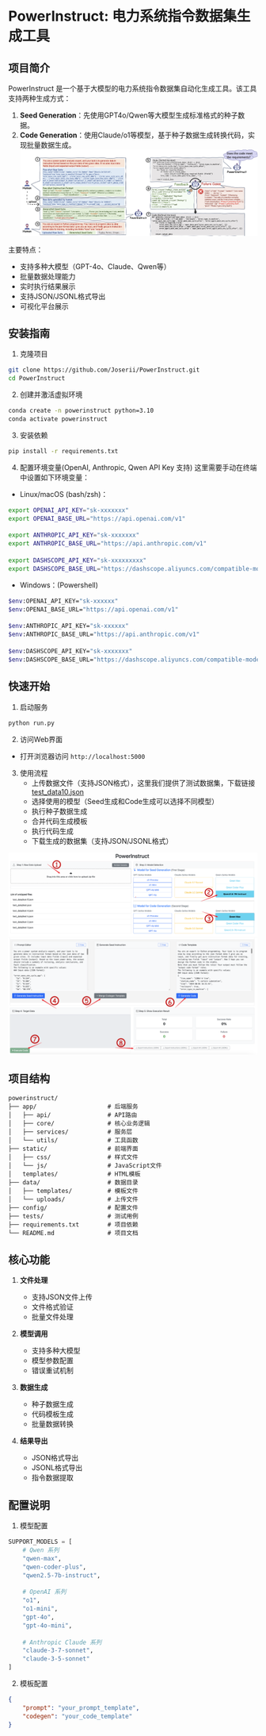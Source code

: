 # PowerInstruct: 电力系统指令数据集生成工具

## 项目简介

PowerInstruct 是一个基于大模型的电力系统指令数据集自动化生成工具。该工具支持两种生成方式：

1. **Seed Generation**：先使用GPT4o/Qwen等大模型生成标准格式的种子数据。
2. **Code Generation**：使用Claude/o1等模型，基于种子数据生成转换代码，实现批量数据生成。
![example](./imgs/example.png)

主要特点：
- 支持多种大模型（GPT-4o、Claude、Qwen等）
- 批量数据处理能力
- 实时执行结果展示
- 支持JSON/JSONL格式导出
- 可视化平台展示

## 安装指南

1. 克隆项目
```bash
git clone https://github.com/Joserii/PowerInstruct.git
cd PowerInstruct
```

2. 创建并激活虚拟环境
```bash
conda create -n powerinstruct python=3.10
conda activate powerinstruct
```

3. 安装依赖
```bash
pip install -r requirements.txt
```

4. 配置环境变量(OpenAI, Anthropic, Qwen API Key 支持)
这里需要手动在终端中设置如下环境变量：

- Linux/macOS (bash/zsh)：
```bash
export OPENAI_API_KEY="sk-xxxxxxx"
export OPENAI_BASE_URL="https://api.openai.com/v1"

export ANTHROPIC_API_KEY="sk-xxxxxxx"
export ANTHROPIC_BASE_URL="https://api.anthropic.com/v1"

export DASHSCOPE_API_KEY="sk-xxxxxxxxx"
export DASHSCOPE_BASE_URL="https://dashscope.aliyuncs.com/compatible-mode/v1"
```

- Windows：(Powershell)
```bash
$env:OPENAI_API_KEY="sk-xxxxxx"
$env:OPENAI_BASE_URL="https://api.openai.com/v1"

$env:ANTHROPIC_API_KEY="sk-xxxxxx"
$env:ANTHROPIC_BASE_URL="https://api.anthropic.com/v1"

$env:DASHSCOPE_API_KEY="sk-xxxxxxx"
$env:DASHSCOPE_BASE_URL="https://dashscope.aliyuncs.com/compatible-mode/v1"
```



## 快速开始

1. 启动服务
```bash
python run.py
```

2. 访问Web界面
- 打开浏览器访问 `http://localhost:5000`

3. 使用流程
   - 上传数据文件（支持JSON格式），这里我们提供了测试数据集，下载链接 [test_data10.json](https://github.com/Joserii/PowerInstruct/raw/refs/heads/main/example_data/test_data10.zip)
   - 选择使用的模型（Seed生成和Code生成可以选择不同模型）
   - 执行种子数据生成
   - 合并代码生成模板
   - 执行代码生成
   - 下载生成的数据集（支持JSON/JSONL格式）

![quickstart](./imgs/demo_1.png)
![quickstart](./imgs/demo_2.png)

## 项目结构

```
powerinstruct/
├── app/                    # 后端服务
│   ├── api/                # API路由
│   ├── core/               # 核心业务逻辑
│   ├── services/           # 服务层
│   └── utils/              # 工具函数
├── static/                 # 前端界面
│   ├── css/                # 样式文件
│   └── js/                 # JavaScript文件
│   templates/              # HTML模板
├── data/                   # 数据目录
│   ├── templates/          # 模板文件
│   └── uploads/            # 上传文件
├── config/                 # 配置文件
├── tests/                  # 测试用例
├── requirements.txt        # 项目依赖
└── README.md               # 项目文档
```

## 核心功能

1. **文件处理**
   - 支持JSON文件上传
   - 文件格式验证
   - 批量文件处理

2. **模型调用**
   - 支持多种大模型
   - 模型参数配置
   - 错误重试机制

3. **数据生成**
   - 种子数据生成
   - 代码模板生成
   - 批量数据转换

4. **结果导出**
   - JSON格式导出
   - JSONL格式导出
   - 指令数据提取

## 配置说明

1. 模型配置
```python
SUPPORT_MODELS = [
    # Qwen 系列
    "qwen-max",
    "qwen-coder-plus",
    "qwen2.5-7b-instruct",

    # OpenAI 系列
    "o1",
    "o1-mini",
    "gpt-4o",
    "gpt-4o-mini",

    # Anthropic Claude 系列
    "claude-3-7-sonnet",
    "claude-3-5-sonnet"
]
```

2. 模板配置
```json
{
    "prompt": "your_prompt_template",
    "codegen": "your_code_template"
}
```
